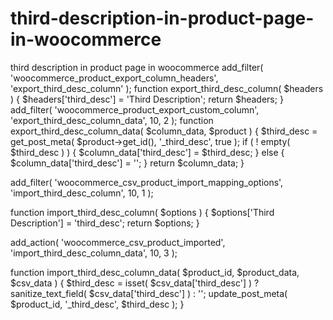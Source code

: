 # third-description-in-product-page-in-woocommerce
third description in product page in woocommerce
add_filter( 'woocommerce_product_export_column_headers', 'export_third_desc_column' );
function export_third_desc_column( $headers ) {
    $headers['third_desc'] = 'Third Description';
    return $headers;
}
add_filter( 'woocommerce_product_export_custom_column', 'export_third_desc_column_data', 10, 2 );
function export_third_desc_column_data( $column_data, $product ) {
    $third_desc = get_post_meta( $product->get_id(), '_third_desc', true );
    if ( ! empty( $third_desc ) ) {
        $column_data['third_desc'] = $third_desc;
    } else {
        $column_data['third_desc'] = '';
    }
    return $column_data;
}


add_filter( 'woocommerce_csv_product_import_mapping_options', 'import_third_desc_column', 10, 1 );

function import_third_desc_column( $options ) {
    $options['Third Description'] = 'third_desc';
    return $options;
}

add_action( 'woocommerce_csv_product_imported', 'import_third_desc_column_data', 10, 3 );

function import_third_desc_column_data( $product_id, $product_data, $csv_data ) {
    $third_desc = isset( $csv_data['third_desc'] ) ? sanitize_text_field( $csv_data['third_desc'] ) : '';
    update_post_meta( $product_id, '_third_desc', $third_desc );
}

